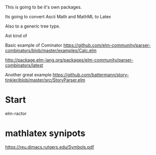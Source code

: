 This is going to be it's own packages.

Its going to convert Ascii Math and MathML to Latex

Also to a generic tree type.

Ast
kind of 

Basic example of Cominator
https://github.com/elm-community/parser-combinators/blob/master/examples/Calc.elm


http://package.elm-lang.org/packages/elm-community/parser-combinators/latest

Another great example
https://github.com/battermann/story-tinkler/blob/master/src/StoryParser.elm

# Start

elm-ractor


# mathlatex synipots
https://reu.dimacs.rutgers.edu/Symbols.pdf
